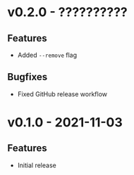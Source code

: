 # v0.2.0 - ??????????
## Features
- Added `--remove` flag
## Bugfixes
- Fixed GitHub release workflow

# v0.1.0 - 2021-11-03
## Features
- Initial release
